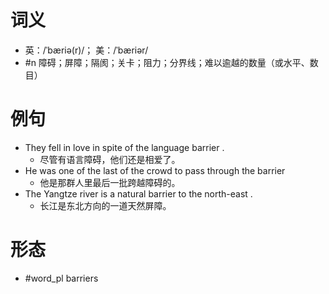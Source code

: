 # 词义
- 英：/ˈbæriə(r)/； 美：/ˈbæriər/
- #n 障碍；屏障；隔阂；关卡；阻力；分界线；难以逾越的数量（或水平、数目）
# 例句
- They fell in love in spite of the language barrier .
	- 尽管有语言障碍，他们还是相爱了。
- He was one of the last of the crowd to pass through the barrier
	- 他是那群人里最后一批跨越障碍的。
- The Yangtze river is a natural barrier to the north-east .
	- 长江是东北方向的一道天然屏障。
# 形态
- #word_pl barriers
